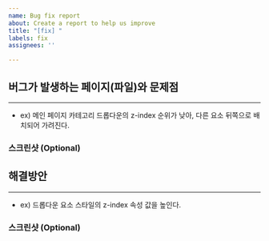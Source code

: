 ```yaml
---
name: Bug fix report
about: Create a report to help us improve
title: "[fix] "
labels: fix
assignees: ''

---
```


## 버그가 발생하는 페이지(파일)와 문제점

---

- ex) 메인 페이지 카테고리 드롭다운의 z-index 순위가 낮아, 다른 요소 뒤쪽으로 배치되어 가려진다.

### 스크린샷 (Optional)
## 해결방안

---

- ex) 드롭다운 요소 스타일의 z-index 속성 값을 높인다.
### 스크린샷 (Optional)
